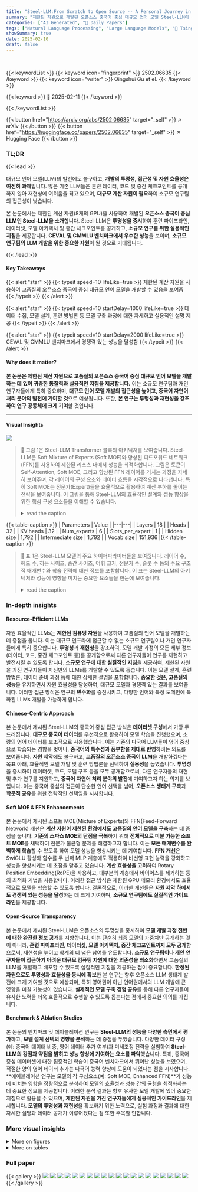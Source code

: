 ```yaml
---
title: "Steel-LLM:From Scratch to Open Source -- A Personal Journey in Building a Chinese-Centric LLM"
summary: "제한된 자원으로 개발된 오픈소스 중국어 중심 대규모 언어 모델 Steel-LLM이 경쟁력 있는 성능을 달성하며, 소규모 연구팀의 LLM 개발을 위한 실용적 지침을 제공합니다."
categories: ["AI Generated", "🤗 Daily Papers"]
tags: ["Natural Language Processing", "Large Language Models", "🏢 Tsinghua University",]
showSummary: true
date: 2025-02-10
draft: false
---
```


<br>

{{< keywordList >}}
{{< keyword icon="fingerprint" >}} 2502.06635 {{< /keyword >}}
{{< keyword icon="writer" >}} Qingshui Gu et el. {{< /keyword >}}
 
{{< keyword >}} 🤗 2025-02-11 {{< /keyword >}}
 
{{< /keywordList >}}

{{< button href="https://arxiv.org/abs/2502.06635" target="_self" >}}
↗ arXiv
{{< /button >}}
{{< button href="https://huggingface.co/papers/2502.06635" target="_self" >}}
↗ Hugging Face
{{< /button >}}




### TL;DR


{{< lead >}}

대규모 언어 모델(LLM)의 발전에도 불구하고, **개발의 투명성, 접근성 및 자원 효율성은 여전히 과제**입니다. 많은 기존 LLM들은 훈련 데이터, 코드 및 중간 체크포인트를 공개하지 않아 재현성에 어려움을 겪고 있으며, **대규모 계산 자원이 필요**하여 소규모 연구팀의 접근성이 낮습니다.



본 논문에서는 제한된 계산 자원(8개의 GPU)을 사용하여 개발된 **오픈소스 중국어 중심 LLM인 Steel-LLM을 소개**합니다. Steel-LLM은 **투명성을 중시**하여 훈련 파이프라인, 데이터셋, 모델 아키텍처 및 중간 체크포인트를 공개하고, **소규모 연구를 위한 실용적인 지침**을 제공합니다.  **CEVAL 및 CMMLU 벤치마크에서 우수한 성능**을 보이며, **소규모 연구팀의 LLM 개발을 위한 중요한 자원**이 될 것으로 기대됩니다.

{{< /lead >}}


#### Key Takeaways

{{< alert "star" >}}
{{< typeit speed=10 lifeLike=true >}} 제한된 계산 자원을 사용하여 고품질의 오픈소스 중국어 중심 대규모 언어 모델을 개발할 수 있음을 보여줌 {{< /typeit >}}
{{< /alert >}}

{{< alert "star" >}}
{{< typeit speed=10 startDelay=1000 lifeLike=true >}} 데이터 수집, 모델 설계, 훈련 방법론 등 모델 구축 과정에 대한 자세하고 실용적인 설명 제공 {{< /typeit >}}
{{< /alert >}}

{{< alert "star" >}}
{{< typeit speed=10 startDelay=2000 lifeLike=true >}} CEVAL 및 CMMLU 벤치마크에서 경쟁력 있는 성능을 달성함 {{< /typeit >}}
{{< /alert >}}

#### Why does it matter?
**본 논문은 제한된 계산 자원으로 고품질의 오픈소스 중국어 중심 대규모 언어 모델을 개발하는 데 있어 귀중한 통찰력과 실용적인 지침을 제공합니다.**  이는 소규모 연구팀과 개인 연구자들에게 특히 중요하며, **대규모 언어 모델 개발의 접근성을 높이고, 중국어 자연어 처리 분야의 발전에 기여할 것**으로 예상됩니다. 또한, **본 연구는 투명성과 재현성을 강조하여 연구 공동체에 크게 기여**할 것입니다.

------
#### Visual Insights



![](https://arxiv.org/html/2502.06635/x1.png)

> 🔼 그림 1은 Steel-LLM Transformer 블록의 아키텍처를 보여줍니다.  Steel-LLM은 Soft Mixture of Experts (Soft MOE)와 향상된 피드포워드 네트워크(FFN)를 사용하여 제한된 리소스 내에서 성능을 최적화합니다.  그림은 토큰이 Self-Attention, Soft MOE, 그리고 향상된 FFN 레이어를 거치는 과정을 자세히 보여주며, 각 레이어의 구성 요소와 데이터 흐름을 시각적으로 나타냅니다.  특히 Soft MOE는 전문가(Expert)들을 효율적으로 활용하여 계산 부하를 줄이는 전략을 보여줍니다.  이 그림을 통해 Steel-LLM의 효율적인 설계와 성능 향상을 위한 핵심 구성 요소들을 이해할 수 있습니다.
> <details>
> <summary>read the caption</summary>
> Figure 1: The architecture of Steel-LLM Transformer block
> </details>





{{< table-caption >}}
| Parameters | Value |
|---|---| 
| Layers | 18 |
| Heads | 32 |
| KV heads | 32 |
| Num_experts | 6 |
| Slots_per_expert | 1 |
| Hidden size | 1,792 |
| Intermediate size | 1,792 |
| Vocab size | 151,936 |{{< /table-caption >}}

> 🔼 표 1은 Steel-LLM 모델의 주요 하이퍼파라미터들을 보여줍니다.  레이어 수, 헤드 수, 히든 사이즈, 중간 사이즈, 어휘 크기, 전문가 수, 슬롯 수 등의 주요 구조적 매개변수와 학습 전략에 대한 정보를 포함합니다. 이 표는 Steel-LLM의 아키텍처와 성능에 영향을 미치는 중요한 요소들을 한눈에 보여줍니다.
> <details>
> <summary>read the caption</summary>
> Table 1: Key model parameters.
> </details>





### In-depth insights


#### Resource-Efficient LLMs
자원 효율적인 LLMs는 **제한된 컴퓨팅 자원**을 사용하여 고품질의 언어 모델을 개발하는 데 중점을 둡니다. 이는 대규모 인프라에 접근할 수 없는 소규모 연구팀이나 개인 연구자들에게 특히 중요합니다.  **투명성**과 **재현성**을 강조하여, 모델 개발 과정의 모든 세부 정보(데이터, 코드, 중간 체크포인트 등)를 공개함으로써 다른 연구자들이 연구를 재현하고 발전시킬 수 있도록 합니다.  **소규모 연구에 대한 실질적인 지침**을 제공하여, 제한된 자원을 가진 연구자들이 자신만의 LLMs를 개발할 수 있도록 돕습니다. 이는 모델 설계, 훈련 방법론, 데이터 준비 과정 등에 대한 상세한 설명을 포함합니다.  **중요한 것은, 고품질의 성능**을 유지하면서 자원 효율성을 달성하여, 대규모 모델과 경쟁력 있는 결과를 보여줍니다. 이러한 접근 방식은 연구의 **민주화**를 증진시키고, 다양한 언어와 특정 도메인에 특화된 LLMs 개발을 가능하게 합니다.

#### Chinese-Centric Approach
본 논문에서 제시된 Steel-LLM의 중국어 중심 접근 방식은 **데이터셋 구성**에서 가장 두드러집니다.  **대규모 중국어 데이터**를 우선적으로 활용하여 모델 학습을 진행했으며, 소량의 영어 데이터를 보조적으로 사용했습니다. 이는 기존의 다국어 LLM들이 영어 중심으로 학습되는 경향을 벗어나, **중국어의 특수성과 풍부함을 제대로 반영**하려는 의도를 보여줍니다.  **자원 제약**에도 불구하고,  **고품질의 오픈소스 중국어 LLM**을 개발하겠다는 목표 아래, 효율적인 모델 개발 및 훈련 방법론을 선택하여 **실용성**을 높였습니다.  **투명성**을 중시하여 데이터셋, 코드, 모델 구조 등을 모두 공개함으로써, 다른 연구자들의 재현 및 추가 연구를 지원하고, **중국어 자연어 처리 분야의 발전**에 기여하고자 하는 의지를 보입니다.  이는 중국어 중심의 접근이 단순한 언어 선택을 넘어, **오픈소스 생태계 구축**과 **학문적 공유**를 위한 전략적인 선택임을 시사합니다.

#### Soft MOE & FFN Enhancements
본 논문에서 제시된 소프트 MOE(Mixture of Experts)와 FFN(Feed-Forward Network) 개선은 **계산 자원이 제한된 환경에서도 고품질의 언어 모델을 구축**하는 데 중점을 둡니다.  **기존의 스파스 MOE의 단점을 극복**하기 위해 **전체적으로 미분 가능한 소프트 MOE**를 채택하여 전문가 불균형 문제를 해결하고자 합니다.  이는 **모든 매개변수를 완벽하게 학습**할 수 있도록 하여 모델 성능을 향상시키는 데 기여합니다.  **FFN 개선**은 SwiGLU 활성화 함수를 두 번째 MLP 계층에도 적용하여 비선형 표현 능력을 강화하고 성능을 향상시키는 데 초점을 맞추고 있습니다.  **계산 효율성을 고려**하여 Rotary Position Embedding(RoPE)을 사용하고, 대부분의 계층에서 바이어스를 제거하는 등의 최적화 기법을 사용합니다. 이러한 접근 방식은 제한된 GPU 메모리 환경에서도 효율적으로 모델을 학습할 수 있도록 합니다.  결론적으로, 이러한 개선들은 **자원 제약 하에서도 경쟁력 있는 성능을 달성**하는 데 크게 기여하며, **소규모 연구팀에도 실질적인 가이드라인**을 제공합니다.

#### Open-Source Transparency
본 논문에서 제시된 Steel-LLM은 오픈소스의 투명성을 중시하여 **모델 개발 과정 전반에 대한 완전한 정보 공개**를 지향합니다.  이는 단순히 최종 모델의 가중치만 공개하는 것이 아니라, **훈련 파이프라인, 데이터셋, 모델 아키텍처, 중간 체크포인트까지 모두 공개**함으로써, 재현성을 높이고 학계의 더 넓은 참여를 유도합니다.  **소규모 연구팀이나 개인 연구자들이 접근하기 어려운 대규모 컴퓨팅 자원에 대한 의존성을 최소화**하면서 고품질의 LLM을 개발하고 배포할 수 있도록 실질적인 지침을 제공하는 점이 중요합니다.  **한정된 자원으로도 투명성과 효율성을 동시에 확보**한 본 연구는 향후 오픈소스 LLM 생태계 발전에 크게 기여할 것으로 예상되며, 특히 영어권이 아닌 언어권에서의 LLM 개발에 큰 영향을 미칠 가능성이 있습니다.  **실제적인 모델 구축 경험 공유**를 통해 다른 연구자들이 유사한 노력을 더욱 효율적으로 수행할 수 있도록 돕는다는 점에서 중요한 의의를 가집니다.

#### Benchmark & Ablation Studies
본 논문의 벤치마크 및 에이블레이션 연구는 **Steel-LLM의 성능을 다양한 측면에서 평가**하고, **모델 설계 선택의 영향을 분석**하는 데 중점을 두었습니다.  다양한 데이터 구성(예: 중국어 데이터 비중, 영어 데이터 추가 여부)과 미세조정 전략을 실험하여 **Steel-LLM의 강점과 약점을 밝히고 성능 향상에 기여하는 요소를 파악**했습니다. 특히, 중국어 중심 데이터셋에 대한 집중적인 학습이 중국어 벤치마크에서 뛰어난 성능을 보였으며, 적절한 양의 영어 데이터 추가는 다국어 능력 향상에 도움이 되었다는 점을 시사합니다.  **에이블레이션 연구는 모델의 각 구성요소(예: Soft MOE, Enhanced FFN)**가 성능에 미치는 영향을 정량적으로 분석하여 모델의 효율성과 성능 간의 균형을 최적화하는 데 중요한 정보를 제공합니다. 이러한 분석 결과는 향후 유사한 모델 개발에 있어 중요한 지침으로 활용될 수 있으며, **제한된 자원을 가진 연구자들에게 실용적인 가이드라인**을 제시합니다.  **모델의 투명성과 재현성**을 확보하기 위한 노력으로, 실험 과정과 결과에 대한 자세한 설명과 데이터 공개가 이루어졌다는 점 또한 주목할 만합니다.


### More visual insights

<details>
<summary>More on figures
</summary>


![](https://arxiv.org/html/2502.06635/x2.png)

> 🔼 그림 2는 Steel-LLM 사전 훈련에 사용된 데이터의 분포를 보여줍니다.  SkyPile, WanJuan, Wikipedia-cn, Baidu Baike, Baidu QA, Zhihu QA, BELLE, Moss, Firefly, Starcode와 같은 다양한 출처의 데이터가 포함되어 있으며, 특히 중국어 데이터가 압도적으로 많음을 알 수 있습니다. 영어 데이터와 코드 데이터도 일부 포함되어 있지만, 전체 데이터의 상당 부분은 중국어 웹 페이지, 백과사전, 대화 데이터 등으로 구성되어 있습니다. 이는 Steel-LLM이 중국어 중심의 언어 모델임을 강조합니다.
> <details>
> <summary>read the caption</summary>
> Figure 2: Pretraining Data Distribution
> </details>



![](https://arxiv.org/html/2502.06635/x3.png)

> 🔼 그림 3은 Steel-LLM의 사전 훈련 손실 곡선을 보여줍니다. 처음 200,000 단계는 NVIDIA A100-80G GPU를 사용하여 훈련되었고, 나머지 단계는 8개의 H800-80G GPU를 사용하여 훈련되었습니다. x축은 토큰 수 (단위: 10억)이고 y축은 손실 값입니다. 두 가지 다른 GPU를 사용하여 훈련했음을 보여주는 두 개의 곡선이 표시됩니다. 곡선은 훈련 과정에서 손실이 감소하는 것을 나타내며, Steel-LLM의 훈련 과정이 성공적으로 진행되었음을 시사합니다.
> <details>
> <summary>read the caption</summary>
> Figure 3: Pre-training loss curve for Steel-LLM
> </details>



![](https://arxiv.org/html/2502.06635/x4.png)

> 🔼 그림 4는 Steel-LLM 모델의 지도 학습 미세 조정 과정에서의 손실 곡선을 보여줍니다.  x축은 미세 조정 단계(step) 수를, y축은 손실 값(loss)을 나타냅니다.  곡선은 미세 조정이 진행됨에 따라 손실 값이 감소하는 것을 보여주며, 모델의 성능이 향상됨을 시사합니다.  이 그래프는 Steel-LLM의 학습 안정성과 효율성을 평가하는 데 유용한 정보를 제공합니다.
> <details>
> <summary>read the caption</summary>
> Figure 4: Supervised Fine-tuning loss curve for Steel-LLM
> </details>



![](https://arxiv.org/html/2502.06635/x5.png)

> 🔼 그림 5는 Steel-LLM에 대한 직접 선호도 최적화(DPO) 손실 곡선을 보여줍니다. DPO는 사용자 선호도 데이터를 사용하여 언어 모델의 출력을 미세 조정하는 기법입니다. 이 그래프는 훈련 단계에 따른 손실 값의 변화를 나타내며, 손실 값이 감소하는 것은 모델 성능이 향상되는 것을 의미합니다. 곡선의 형태는 DPO 훈련 과정의 수렴 속도와 안정성을 보여줍니다. 이 그림은 Steel-LLM의 훈련 과정에서 DPO 기법이 효과적으로 모델을 개선하는데 기여했음을 시각적으로 보여주는 역할을 합니다.
> <details>
> <summary>read the caption</summary>
> Figure 5: Direct Preference Optimization loss curve for Steel-LLM
> </details>



</details>




<details>
<summary>More on tables
</summary>


{{< table-caption >}}
| Component | Exp 1 | Exp 2 | Exp 3 | Exp 4 | Exp 5 | Exp 6 | Exp 7 | Exp 8 |
|---|---|---|---|---|---|---|---|---|
| FlashAttention | ✓ | ✓ | × | ✓ | ✓ | ✓ | ✓ | × |
| SelfAttention(PyTorch) | × | × | ✓ | × | × | × | × | ✓ |
| RoPE(CUDA) | ✓ | × | ✓ | ✓ | ✓ | ✓ | ✓ | × |
| RoPE(PyTorch) | × | ✓ | × | × | × | × | × | ✓ |
| RMSNorm(CUDA) | × | × | × | × | ✓ | × | ✓ | × |
| RMSNorm(PyTorch) | ✓ | ✓ | ✓ | ✓ | × | ✓ | × | ✓ |
| Loss Function(Triton) | ✓ | ✓ | ✓ | ✓ | ✓ | × | ✓ | × |
| Loss Function(PyTorch) | × | × | × | × | × | ✓ | × | ✓ |
| FSDP | ✓ | ✓ | ✓ | × | ✓ | ✓ | × | ✓ |
| FSDP(no share param) | × | × | × | ✓ | × | × | ✓ | × |
| Speed(tokens/s/gpu) | 13400 | 12500 | 10600 | 13800 | 14600 | 13000 | 15000 | 10500 |
| GPU Memory(GB) | 65 | 65 | 69 | 69 | 61 | 75 | 66 | 75 |{{< /table-caption >}}
> 🔼 표 2는 Steel-LLM 모델 학습에 사용된 다양한 설정들의 비교 결과를 보여줍니다.  FlashAttention, ROPE(CUDA/PyTorch), RMSNorm(CUDA/PyTorch), 손실 함수(Triton/PyTorch), FSDP(파라미터 공유 유무) 등의 다양한 학습 최적화 기법을 사용한 실험 결과를 토큰/초/GPU 속도와 GPU 메모리 사용량 측면에서 비교 분석하여, 각 기법들의 효과를 정량적으로 제시합니다.  이를 통해 Steel-LLM 학습 효율을 최대 50%까지 향상시키는 데 기여한 최적의 설정을 확인할 수 있습니다.
> <details>
> <summary>read the caption</summary>
> Table 2: Comparison of different training configurations.
> </details>

{{< table-caption >}}
| Experiment | CEVAL Acc. | CMMLU Acc. | MMLU Acc. |
|---|---|---|---|
| Full Infinity-Instruct + Wanjuan MCQ | 32.35 | 26.32 | 25.50 |
| 700K Chinese Infinity-Instruct + Wanjuan MCQ | 38.57 | 33.48 | 23.26 |
| Chinese + 100% English Data | 39.21 | 33.20 | 26.73 |
| Chinese + 20% English Data (Balanced) | 40.43 | 35.86 | 26.75 |
| Chinese + 20% English + English MCQ | 41.90 | 36.08 | 30.82 |{{< /table-caption >}}
> 🔼 표 3은 미세 조정 전략에 따른 성능을 보여줍니다.  다양한 데이터 구성(전체 Infinity-Instruct 데이터셋, Infinity-Instruct의 중국어 데이터만 사용, 중국어와 영어 데이터를 균형 있게 사용, 영어 데이터를 20%만 사용하는 경우, 그리고 추가적으로 영어 MCQ 데이터를 포함한 경우)에 따른 CEVAL, CMMLU, MMLU 벤치마크에서의 정확도를 비교 분석한 결과를 나타냅니다.  각 전략의 데이터 분포와 모델 성능 간의 상관관계를 파악하여 최적의 미세 조정 전략을 제시하고자 합니다.
> <details>
> <summary>read the caption</summary>
> Table 3: Performance of different fine-tuning strategies.
> </details>

{{< table-caption >}}
| Model | CEVAL | CMMLU |
|---|---|---|
| Tiny-Llama-1.1B (Zhang et al., 2024c) | 25.02 | 24.03 |
| MiniCPM-1.2B (min, 2024) | 49.14 | 46.81 |
| Qwen1.5-1.8B-Chat (Bai et al., 2023b) | 56.84 | 54.11 |
| Phi2(2B) (Abdin et al., 2023) | 23.37 | 24.18 |
| Gemma-2b-it (Gemma Team et al., 2024) | 32.30 | 33.07 |
| CT-LLM-SFT-2B (Du et al., 2024) | 41.54 | 41.48 |
| ChatGLM-6B (GLM et al., 2024) | 38.90 | 37.48 |
| Llama2-7B (Touvron et al., 2023b) | 32.42 | 31.11 |
| OLMo-7B (Groeneveld et al., 2024b) | 35.18 | 35.55 |
| Gemma-7B (Gemma Team et al., 2024) | 42.57 | 44.20 |
| MAP-Neo-7B (Zhang et al., 2024a) | 56.97 | 55.01 |
| Llama2-13B (Touvron et al., 2023b) | 37.32 | 37.06 |
| *Steel-LLM*-1B-Chat | 41.90 | 36.08 |
| *Steel-LLM*-1B-Chat-DPO | 42.04 | 36.04 |{{< /table-caption >}}
> 🔼 표 4는 CEVAL 및 CMMLU 벤치마크에서 다양한 언어 모델의 성능을 비교한 표입니다. Steel-LLM 모델의 성능을 다른 오픈소스 및 대규모 언어 모델과 비교하여 Steel-LLM의 경쟁력을 보여줍니다.  모델 이름, CEVAL 정확도, CMMLU 정확도가 제시되어 있으며, Steel-LLM이 유사한 규모의 다른 모델들보다 우수한 성능을 보임을 확인할 수 있습니다.
> <details>
> <summary>read the caption</summary>
> Table 4: Performance comparison of models on CEVAL and CMMLU benchmarks.
> </details>

{{< table-caption >}}
| Dataset | Description |
|---|---| 
| SkyPile-150B (Wei et al., 2023) | Consisting of approximately 150 billion tokens and 620 gigabytes of cleaned text data from 233 million web pages, with rigorous filtering and deduplication to ensure quality and mitigate sensitive and biased information. |
| Wanjuan1.0 (He et al., 2023) | Composed of processed data from various sources, including web pages, encyclopedias, books, patents, textbooks, and exam questions, with a total volume of data exceeding 500 million documents, amounting to over 1TB (roughly split equally between Chinese and English data) and has undergone meticulous cleaning, deduplication, and value alignment. |
| Wikipedia-cn | Based on the July 20th, 2023 Chinese Wikipedia dump, retains 254,574 high-quality entries after filtering out special types, low-quality, sensitive, and controversial content, and includes conversions between simplified and traditional Chinese. |
| Baidu Baike | Consisting of 5,630,000 uncleaned entries from Baidu Baike, with a total size of approximately 17GB. |
| Baidu QA | Including 1.5 million high-quality encyclopedia questions and answers, spanning 492 categories, with 434 categories occurring at least 10 times, suitable for training intelligent Q&A systems |
| Zhihu QA | Including 1 million entries, with 1.5GB in size. |
| BELLE (BELLEGroup, 2023) | Train_2M_CN and train_3.5M_CN, generated by ChatGPT, contain 2 million and 3.5 million dialogue entries respectively, and were both used in this project. Note that these datasets are unverified and may contain errors. |
| Moss (Sun et al., 2024) | Containing 1.1 million Chinese and English multi-turn dialogue entries. |
| Firefly (Yang, 2023) | Comprising 1.15 million entries covering 23 common Chinese NLP tasks and includes culturally relevant data such as couplets, poetry, classical Chinese translations, prose, and Jin Yong novels, resulting in a total of 1.15 million entries. |
| Starcode (Li et al., 2023) | Including 783GB of code across 86 programming languages, with 54GB of GitHub Issues, 13GB of Jupyter notebooks, and 32GB of GitHub commits. Our project used only the C++, Python, and Java data. |{{< /table-caption >}}
> 🔼 표 5는 Steel-LLM 사전 학습에 사용된 데이터셋에 대한 상세 설명을 제공합니다. 각 데이터셋의 이름, 출처, 크기, 데이터 유형, 그리고 데이터셋에 대한 간략한 설명이 포함되어 있습니다.  SkyPile-150B, Wanjuan1.0, Wikipedia-cn, Baidu Baike, Baidu QA, Zhihu QA, BELLE, Moss, Firefly, Starcode 등 다양한 중국어 및 영어 데이터셋이 사용되었으며, 각 데이터셋의 특징과 전처리 과정에 대한 정보가 요약되어 있습니다.
> <details>
> <summary>read the caption</summary>
> Table 5: Pretraining Data Detailed Description
> </details>

{{< table-caption >}}
| Dataset | Description |
|---|---| 
| Infinity-Instruct-7M (BAAI, 2024) | A large-scale, high-quality instruction dataset with only 0.7M of Chinese data used in this project. |
| Wanjuan1.0 (He et al., 2023) | Consistent with the one used during the pre-training stage, but with the Chinese choice question data repurposed for fine-tuning. |
| Ruozhiba (Ruozhiba, 2024) | Questions from Baidu Tieba “Ruozhiba” were answered by GPT-4, then manually reviewed and edited for formatting errors and improved responses. |
| Self-awareness Dataset (Team, 2024a) | Consisting of various “Who are you?” questions from the EmoLLM project templates. |
| Code-Feedback (Zheng et al., 2025) | A code SFT dataset consists of 66,000 entries from various open-source code datasets and LeetCode, after undergoing a series of filtering and selection processes. |
| WebInstructSub (Yue et al., 2024) | Containing 2.33 million SFT entries across fields such as mathematics, physics, biology, chemistry, and computer science. |
| OpenHermes-2.5 (Teknium, 2023) | Consisting of samples synthesized by large models and chat samples, filtered from open-source data like Airoboros, ChatBot Arena, and Evol Instruct, totaling 1 million entries. |{{< /table-caption >}}
> 🔼 표 6은 논문의 초거대 언어 모델 미세 조정 단계에서 사용된 데이터셋에 대한 상세 정보를 보여줍니다.  데이터셋 이름, 간략한 설명, 그리고 출처를 포함하여 각 데이터셋의 특징을 자세히 설명합니다.  미세 조정 단계에서 사용된 데이터의 종류와 규모를 파악하는 데 도움이 됩니다.
> <details>
> <summary>read the caption</summary>
> Table 6: Supervised Finetuning Data Detailed Description
> </details>

{{< table-caption >}}
| Operator | Description | Note |
|---|---|---|
| `chinese_convert_mapper` | Converts Chinese between Traditional Chinese, Simplified Chinese and Japanese Kanji | Mode: t2s (tradition to simple) |
| `clean_email_mapper` | Removes email information | - |
| `clean_html_mapper` | Removes HTML tags and returns plain text of all the nodes | - |
| `clean_ip_mapper` | Removes IP addresses | - |
| `clean_links_mapper` | Removes links, such as those starting with http or ftp | - |
| `clean_copyright_mapper` | Removes copyright notice at the beginning of code files (must contain the word copyright) | - |
| `expand_macro_mapper` | Expands macros usually defined at the top of TeX documents | - |
| `fix_unicode_mapper` | Fixes broken Unicodes | - |
| `punctuation_normalization_mapper` | Normalizes various Unicode punctuations to their ASCII equivalents | - |
| `remove_repeat_sentences_mapper` | Remove repeat sentences in text samples | Ignore special character and sentences shorter than 2 will not be deduplicated |
| `remove_specific_chars_mapper` | Removes any user-specified characters or substrings | - |
| `whitespace_normalization_mapper` | Normalizes various Unicode whitespaces to the normal ASCII space (U+0020) | - |
| `alphanumeric_filter` | Keeps samples with alphanumeric ratio within the specified range | [0.0, 0.9] |
| `average_line_length_filter` | Keeps samples with average line length within the specified range | [10, 150] |
| `character_repetition_filter` | Keeps samples with char-level n-gram repetition ratio within the specified range | [0.0, 0.4] |
| `maximum_line_length_filter` | Keeps samples with maximum line length within the specified range | 1000 |
| `perplexity_filter` | Keeps samples with perplexity score below the specified threshold | 1500 |
| `special_characters_filter` | Keeps samples with special-char ratio within the specified range | [0.0, 0.25] |
| `text_length_filter` | Keeps samples with total text length within the specified range | [10, 100000] |
| `word_repetition_filter` | Keeps samples with word-level n-gram repetition ratio within the specified range | [0.0, 0.5] |
| `document_simhash_deduplicator` | Deduplicates samples at document-level using SimHash | Tokenization:space; window_size:6; num_blocks:6; hamming_distance:4; lowercase:true |{{< /table-caption >}}
> 🔼 표 7은 본 논문의 데이터 전처리 과정에서 사용된 Data Juicer 연산자들을 보여줍니다. 각 연산자는 텍스트 데이터를 정제하고 전처리하는 특정 기능을 수행합니다. 표에는 연산자 이름, 설명, 그리고 추가적인 노트가 포함되어 있습니다.  예를 들어, `chinese_convert_mapper`는 중국어 간체와 번체 간 변환을 수행하고, `clean_email_mapper`는 이메일 주소를 제거하는 등 다양한 전처리 작업이 수행됩니다.  각 연산자의 입력값 범위나 특징 등 추가적인 정보도 함께 제공되어 실제 데이터 전처리 과정을 이해하는 데 도움을 줍니다.
> <details>
> <summary>read the caption</summary>
> Table 7: Data Juicer Operators Used for Text Processing
> </details>

{{< table-caption >}}
| Operator | Description | Note |
|---|---|---|
| clean_copyright_mapper | Removes copyright notice at the beginning of code files (must contain the word copyright) | - |
| clean_email_mapper | Removes email information | - |
| clean_links_mapper | Removes links, such as those starting with http or ftp | - |
| fix_unicode_mapper | Fixes broken Unicodes | - |
| punctuation_normalization_mapper | Normalizes various Unicode punctuations to their ASCII equivalents | - |
| alphanumeric_filter | Keeps samples with alphanumeric ratio within the specified range | [0.546, 3.65] |
| average_line_length_filter | Keeps samples with average line length within the specified range | [10, 150] |
| character_repetition_filter | Keeps samples with char-level n-gram repetition ratio within the specified range | 0.36 |
| maximum_line_length_filter | Keeps samples with maximum line length within the specified range | 1000 |
| text_length_filter | Keeps samples with total text length within the specified range | 96714 |
| words_num_filter | Keeps samples with word count within the specified range | [20,6640] |
| word_repetition_filter | Keeps samples with word-level n-gram repetition ratio within the specified range | [10, 0.357] |
| document_simhash_deduplicator | Deduplicates samples at document-level using SimHash | Tokenization:space; window_size:6; num_blocks:6; hamming_distance:4; lowercase:true |{{< /table-caption >}}
> 🔼 표 8은 코드 전처리에 사용된 Data Juicer 연산자들을 보여줍니다.  각 연산자의 이름, 설명, 그리고 특이사항(만약 있다면)을 포함하여 코드 데이터를 정제하고 전처리하는 과정에서 사용된 여러 연산자들을 상세히 설명합니다.  표는 코드 전처리 파이프라인에서 각 단계의 기능을 이해하는 데 도움이 됩니다.
> <details>
> <summary>read the caption</summary>
> Table 8: Data Juicer Operators Used for Code Processing
> </details>

</details>




### Full paper

{{< gallery >}}
<img src="paper_images/1.png" class="grid-w50 md:grid-w33 xl:grid-w25" />
<img src="paper_images/2.png" class="grid-w50 md:grid-w33 xl:grid-w25" />
<img src="paper_images/3.png" class="grid-w50 md:grid-w33 xl:grid-w25" />
<img src="paper_images/4.png" class="grid-w50 md:grid-w33 xl:grid-w25" />
<img src="paper_images/5.png" class="grid-w50 md:grid-w33 xl:grid-w25" />
<img src="paper_images/6.png" class="grid-w50 md:grid-w33 xl:grid-w25" />
<img src="paper_images/7.png" class="grid-w50 md:grid-w33 xl:grid-w25" />
<img src="paper_images/8.png" class="grid-w50 md:grid-w33 xl:grid-w25" />
<img src="paper_images/9.png" class="grid-w50 md:grid-w33 xl:grid-w25" />
<img src="paper_images/10.png" class="grid-w50 md:grid-w33 xl:grid-w25" />
<img src="paper_images/11.png" class="grid-w50 md:grid-w33 xl:grid-w25" />
<img src="paper_images/12.png" class="grid-w50 md:grid-w33 xl:grid-w25" />
<img src="paper_images/13.png" class="grid-w50 md:grid-w33 xl:grid-w25" />
<img src="paper_images/14.png" class="grid-w50 md:grid-w33 xl:grid-w25" />
<img src="paper_images/15.png" class="grid-w50 md:grid-w33 xl:grid-w25" />
<img src="paper_images/16.png" class="grid-w50 md:grid-w33 xl:grid-w25" />
<img src="paper_images/17.png" class="grid-w50 md:grid-w33 xl:grid-w25" />
<img src="paper_images/18.png" class="grid-w50 md:grid-w33 xl:grid-w25" />
<img src="paper_images/19.png" class="grid-w50 md:grid-w33 xl:grid-w25" />
<img src="paper_images/20.png" class="grid-w50 md:grid-w33 xl:grid-w25" />
{{< /gallery >}}